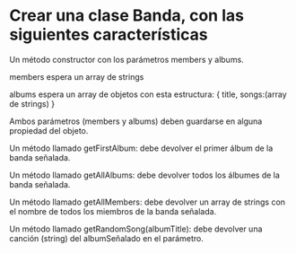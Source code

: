 # Crear una clase Banda, con las siguientes características

Un método constructor con los parámetros members y albums.

members espera un array de strings

albums espera un array de objetos con esta estructura: { title, songs:(array de strings) }

Ambos parámetros (members y albums) deben guardarse en alguna propiedad del objeto.

Un método llamado getFirstAlbum: debe devolver el primer álbum de la banda señalada.

Un método llamado getAllAlbums: debe devolver todos los álbumes de la banda señalada.

Un método llamado getAllMembers: debe devolver un array de strings con el nombre de todos los miembros de la banda señalada.

Un método llamado getRandomSong(albumTitle): debe devolver una canción (string) del albumSeñalado en el parámetro.
